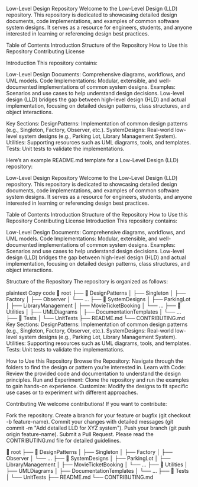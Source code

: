 Low-Level Design Repository
Welcome to the Low-Level Design (LLD) repository. This repository is dedicated to showcasing detailed design documents, code implementations, and examples of common software system designs. It serves as a resource for engineers, students, and anyone interested in learning or referencing design best practices.

Table of Contents
Introduction
Structure of the Repository
How to Use this Repository
Contributing
License

Introduction
This repository contains:

Low-Level Design Documents: Comprehensive diagrams, workflows, and UML models.
Code Implementations: Modular, extensible, and well-documented implementations of common system designs.
Examples: Scenarios and use cases to help understand design decisions.
Low-level design (LLD) bridges the gap between high-level design (HLD) and actual implementation, focusing on detailed design patterns, class structures, and object interactions.

Key Sections:
DesignPatterns: Implementation of common design patterns (e.g., Singleton, Factory, Observer, etc.).
SystemDesigns: Real-world low-level system designs (e.g., Parking Lot, Library Management System).
Utilities: Supporting resources such as UML diagrams, tools, and templates.
Tests: Unit tests to validate the implementations.


Here’s an example README.md template for a Low-Level Design (LLD) repository:

Low-Level Design Repository
Welcome to the Low-Level Design (LLD) repository. This repository is dedicated to showcasing detailed design documents, code implementations, and examples of common software system designs. It serves as a resource for engineers, students, and anyone interested in learning or referencing design best practices.

Table of Contents
Introduction
Structure of the Repository
How to Use this Repository
Contributing
License
Introduction
This repository contains:

Low-Level Design Documents: Comprehensive diagrams, workflows, and UML models.
Code Implementations: Modular, extensible, and well-documented implementations of common system designs.
Examples: Scenarios and use cases to help understand design decisions.
Low-level design (LLD) bridges the gap between high-level design (HLD) and actual implementation, focusing on detailed design patterns, class structures, and object interactions.

Structure of the Repository
The repository is organized as follows:

plaintext
Copy code
📂 root
├── 📁 DesignPatterns
│   ├── Singleton
│   ├── Factory
│   ├── Observer
│   └── ...
├── 📁 SystemDesigns
│   ├── ParkingLot
│   ├── LibraryManagement
│   ├── MovieTicketBooking
│   └── ...
├── 📁 Utilities
│   ├── UMLDiagrams
│   ├── DocumentationTemplates
│   └── ...
├── 📁 Tests
│   └── UnitTests
├── README.md
└── CONTRIBUTING.md
Key Sections:
DesignPatterns: Implementation of common design patterns (e.g., Singleton, Factory, Observer, etc.).
SystemDesigns: Real-world low-level system designs (e.g., Parking Lot, Library Management System).
Utilities: Supporting resources such as UML diagrams, tools, and templates.
Tests: Unit tests to validate the implementations.

How to Use this Repository
Browse the Repository: Navigate through the folders to find the design or pattern you’re interested in.
Learn with Code: Review the provided code and documentation to understand the design principles.
Run and Experiment: Clone the repository and run the examples to gain hands-on experience.
Customize: Modify the designs to fit specific use cases or to experiment with different approaches.

Contributing
We welcome contributions! If you want to contribute:

Fork the repository.
Create a branch for your feature or bugfix (git checkout -b feature-name).
Commit your changes with detailed messages (git commit -m "Add detailed LLD for XYZ system").
Push your branch (git push origin feature-name).
Submit a Pull Request.
Please read the CONTRIBUTING.md file for detailed guidelines.



📂 root
├── 📁 DesignPatterns
│   ├── Singleton
│   ├── Factory
│   ├── Observer
│   └── ...
├── 📁 SystemDesigns
│   ├── ParkingLot
│   ├── LibraryManagement
│   ├── MovieTicketBooking
│   └── ...
├── 📁 Utilities
│   ├── UMLDiagrams
│   ├── DocumentationTemplates
│   └── ...
├── 📁 Tests
│   └── UnitTests
├── README.md
└── CONTRIBUTING.md
